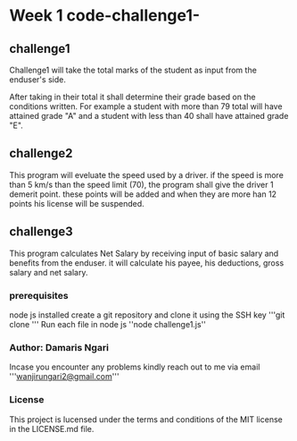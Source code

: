 # Week 1 code-challenge1-
## challenge1
Challenge1 will take the total marks of the student as input from the enduser's side.

 After taking in their total it shall determine their grade based on the conditions written. For example a student with more than 79 total will have attained grade "A" and a student with less than 40 shall have attained grade "E".


## challenge2
This program will eveluate the speed used by a driver. if the speed is more than 5 km/s than the speed limit (70), the program shall give the driver 1 demerit point. these points will be added and when they are more han 12 points his license will be suspended.

## challenge3
This program calculates Net Salary by receiving input of basic salary and benefits from the enduser. it will calculate his payee, his deductions, gross salary and net salary.

### prerequisites
node js installed
create a git repository and clone it using the SSH key '''git clone <ssh code> '''
Run each file in node js ''node challenge1.js''

### Author: Damaris Ngari
Incase you encounter any problems kindly reach out to me via email '''wanjirungari2@gmail.com'''

### License
This project is lucensed under the terms and conditions of the MIT license in the LICENSE.md file.
